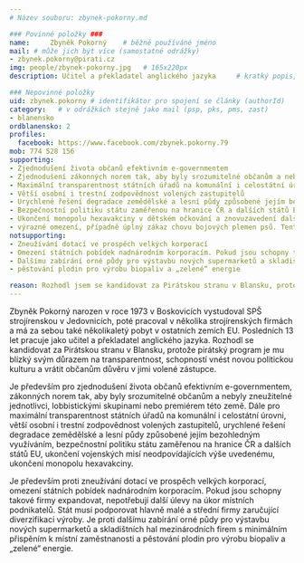 ```yaml
---
# Název souboru: zbynek-pokorny.md

### Povinné položky ###
name:     Zbyněk Pokorný  	# běžně používáné jméno
mail: # může jich být více (samostatné odrážky)
- zbynek.pokorny@pirati.cz
img: people/zbynek-pokorny.jpg   # 165x220px
description: Učitel a překladatel anglického jazyka 	# kratký popis, max 160 znaků

### Nepovinné položky
uid: zbynek.pokorny # identifikátor pro spojení se články (authorId)
category: 	# v odrážkách stejně jako mail (psp, pks, pms, zast)
- blanensko
ordblanensko: 2
profiles:
  facebook: https://www.facebook.com/zbynek.pokorny.79
mob: 774 528 156
supporting:
- Zjednodušení života občanů efektivním e-governmentem
- Zjednodušení zákonných norem tak, aby byly srozumitelné občanům a nebyly zneužitelné jednotlivci, lobbistickými skupinami nebo premiérem této země
- Maximální transparentnost státních úřadů na komunální i celostátní úrovni
- Větší osobní i trestní zodpovědnost volených zastupitelů
- Urychlené řešení degradace zemědělské a lesní půdy způsobené jejím bezohledným využíváním
- Bezpečnostní politiku státu zaměřenou na hranice ČR a dalších států EU, ukončení vojenských misí neodpovídajících výše uvedenému
- Ukončení monopolu hexavakciny v dětském očkování a znovuzavedení dalších možností, jako je vakcinace proti jednotlivým nemocem
- výrazné omezení, případně úplný zákaz chovu bojových plemen psů. Tento módní trend a nezodpovědnost jejich majitelů neúměrně zvyšuje riziko pro ostatní „neozbrojené“ občany města
notsupporting:
- Zneužívání dotací ve prospěch velkých korporací
- Omezení státních pobídek nadnárodním korporacím. Pokud jsou schopny takové firmy expandovat, nepotřebují další úlevy na úkor místních podnikatelů. Stát musí podporovat hlavně malé a střední firmy zaručující diverzifikaci výroby
- Dalšímu zabírání orné půdy pro výstavbu nových supermarketů a skladištních hal mezinárodních firem s minimálním přispěním k místní zaměstnanosti
- pěstování plodin pro výrobu biopaliv a „zelené“ energie

reason: Rozhodl jsem se kandidovat za Pirátskou stranu v Blansku, protože pirátský program je mi blízký svým důrazem na transparentnost, schopností vnést novou politickou kulturu a vrátit občanům důvěru v jimi volené zástupce.
---
```


Zbyněk Pokorný narozen v roce 1973 v Boskovicích vystudoval SPŠ strojírenskou v Jedovnicích, poté pracoval v několika strojírenských firmách a má za sebou také několikaletý pobyt v ostatních zemích EU. Posledních 13 let pracuje jako učitel a překladatel anglického jazyka.
Rozhodl se kandidovat za Pirátskou stranu v Blansku, protože pirátský program je mu blízký svým důrazem na transparentnost, schopností vnést novou politickou kulturu a vrátit občanům důvěru v jimi volené zástupce.

Je především pro zjednodušení života občanů efektivním e-governmentem, zákonných norem tak, aby byly srozumitelné občanům a nebyly zneužitelné jednotlivci, lobbistickými skupinami nebo premiérem této země. Dále pro maximální transparentnost státních úřadů na komunální i celostátní úrovni, větší osobní i trestní zodpovědnost volených zastupitelů, urychlené řešení degradace zemědělské a lesní půdy způsobené jejím bezohledným využíváním, bezpečnostní politiku státu zaměřenou na hranice ČR a dalších států EU, ukončení vojenských misí neodpovídajících výše uvedenému, ukončení monopolu hexavakciny.

Je především proti zneužívání dotací ve prospěch velkých korporací, omezení státních pobídek nadnárodním korporacím. Pokud jsou schopny takové firmy expandovat, nepotřebují další úlevy na úkor místních podnikatelů. Stát musí podporovat hlavně malé a střední firmy zaručující diverzifikaci výroby. Je proti dalšímu zabírání orné půdy pro výstavbu nových supermarketů a skladištních hal mezinárodních firem s minimálním přispěním k místní zaměstnanosti a pěstování plodin pro výrobu biopaliv a „zelené“ energie.

